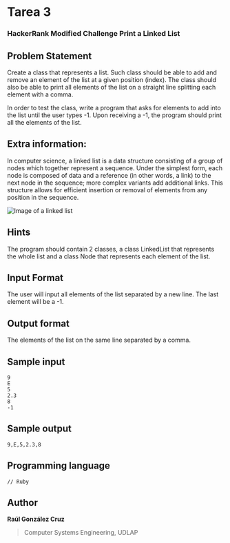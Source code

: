 
# Tarea 3
### HackerRank Modified Challenge Print a Linked List

## Problem Statement

Create a class that represents a list. Such class should be able to add and remove an element of the list at a given position (index). The class should also be able to print all elements of the list on a straight line splitting each element with a comma.

In order to test the class, write a program that asks for elements to add into the list until the user types -1. Upon receiving a -1, the program should print all the elements of the list.

## Extra information:

In computer science, a linked list is a data structure consisting of a group of nodes which together represent a sequence. Under the simplest form, each node is composed of data and a reference (in other words, a link) to the next node in the sequence; more complex variants add additional links. This structure allows for efficient insertion or removal of elements from any position in the sequence.

![Image of a linked list](https://upload.wikimedia.org/wikipedia/commons/6/6d/Singly-linked-list.svg)

## Hints

The program should contain 2 classes, a class LinkedList that represents the whole list and a class Node that represents each element of the list.

## Input Format

The user will input all elements of the list separated by a new line. The last element will be a -1.

## Output format 

The elements of the list on the same line separated by a comma.

## Sample input

```Shell
9
E
5
2.3
8
-1
```

## Sample output

```Shell
9,E,5,2.3,8
```
## Programming language

```[ruby]
// Ruby
```
## Author
**Raúl González Cruz**
>Computer Systems Engineering, UDLAP
